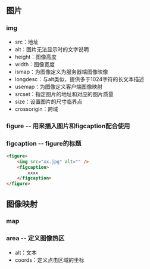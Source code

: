 ## 图片

### img

* src：地址
* alt：图片无法显示时的文字说明
* height：图像高度
* width：图像宽度
* ismap：为图像定义为服务器端图像映像
* longdesc：与alt类似，提供多于1024字符的长文本描述
* usemap：为图像定义客户端图像映射
* srcset：指定图片的地址和对应的图片质量
* size：设置图片的尺寸临界点
* crossorigin：跨域

### figure -- 用来插入图片和figcaption配合使用

### figcaption -- figure的标题

```markdown
<figure>
    <img src="xx.jpg" alt="" />
    <figcaption>
        xxxx
    </figcaption>
</figure>
```

## 图像映射

### map

### area -- 定义图像热区

* alt：文本
* coords：定义点击区域的坐标



